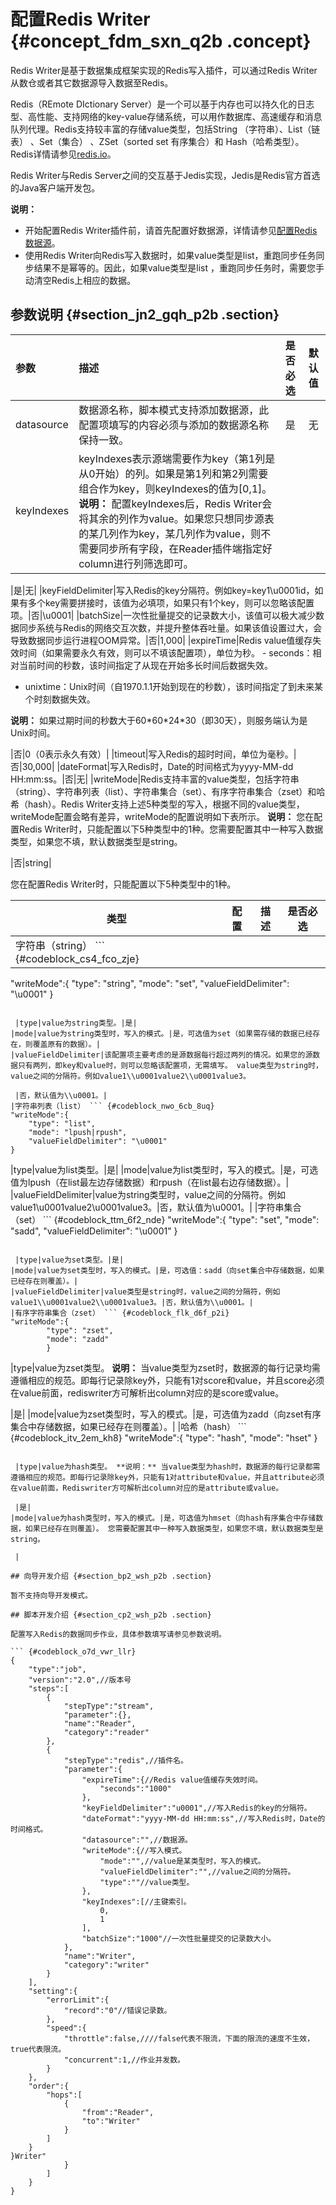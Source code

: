 # 配置Redis Writer {#concept_fdm_sxn_q2b .concept}

Redis Writer是基于数据集成框架实现的Redis写入插件，可以通过Redis Writer从数仓或者其它数据源导入数据至Redis。

Redis（REmote DIctionary Server）是一个可以基于内存也可以持久化的日志型、高性能、支持网络的key-value存储系统，可以用作数据库、高速缓存和消息队列代理。Redis支持较丰富的存储value类型，包括String （字符串）、List（链表） 、Set（集合） 、ZSet（sorted set 有序集合）和 Hash（哈希类型）。Redis详情请参见[redis.io](http://redis.io/)。

Redis Writer与Redis Server之间的交互基于Jedis实现，Jedis是Redis官方首选的Java客户端开发包。

**说明：** 

-   开始配置Redis Writer插件前，请首先配置好数据源，详情请参见[配置Redis数据源](intl.zh-CN/使用指南/数据集成/数据源配置/配置Redis数据源.md#)。
-   使用Redis Writer向Redis写入数据时，如果value类型是list，重跑同步任务同步结果不是幂等的。因此，如果value类型是list ，重跑同步任务时，需要您手动清空Redis上相应的数据。

## 参数说明 {#section_jn2_gqh_p2b .section}

|参数|描述|是否必选|默认值|
|:-|:-|:---|:--|
|datasource|数据源名称，脚本模式支持添加数据源，此配置项填写的内容必须与添加的数据源名称保持一致。|是|无|
|keyIndexes|keyIndexes表示源端需要作为key（第1列是从0开始）的列。如果是第1列和第2列需要组合作为key，则keyIndexes的值为\[0,1\]。 **说明：** 配置keyIndexes后，Redis Writer会将其余的列作为value。如果您只想同步源表的某几列作为key，某几列作为value，则不需要同步所有字段，在Reader插件端指定好column进行列筛选即可。

 |是|无|
|keyFieldDelimiter|写入Redis的key分隔符。例如key=key1\\u0001id，如果有多个key需要拼接时，该值为必填项，如果只有1个key，则可以忽略该配置项。|否|\\u0001|
|batchSize|一次性批量提交的记录数大小，该值可以极大减少数据同步系统与Redis的网络交互次数，并提升整体吞吐量。如果该值设置过大，会导致数据同步运行进程OOM异常。|否|1,000|
|expireTime|Redis value值缓存失效时间（如果需要永久有效，则可以不填该配置项），单位为秒。 -   seconds：相对当前时间的秒数，该时间指定了从现在开始多长时间后数据失效。
-   unixtime：Unix时间（自1970.1.1开始到现在的秒数），该时间指定了到未来某个时刻数据失效。

**说明：** 如果过期时间的秒数大于60\*60\*24\*30（即30天），则服务端认为是Unix时间。


 |否|0（0表示永久有效）|
|timeout|写入Redis的超时时间，单位为毫秒。|否|30,000|
|dateFormat|写入Redis时，Date的时间格式为yyyy-MM-dd HH:mm:ss。|否|无|
|writeMode|Redis支持丰富的value类型，包括字符串（string）、字符串列表（list）、字符串集合（set）、有序字符串集合（zset）和哈希（hash）。Redis Writer支持上述5种类型的写入，根据不同的value类型，writeMode配置会略有差异，writeMode的配置说明如下表所示。 **说明：** 您在配置Redis Writer时，只能配置以下5种类型中的1种。您需要配置其中一种写入数据类型，如果您不填，默认数据类型是string。

 |否|string|

您在配置Redis Writer时，只能配置以下5种类型中的1种。

|类型|配置|描述|是否必选|
|--|--|--|----|
|字符串（string） ``` {#codeblock_cs4_fco_zje}
"writeMode":{
        "type": "string",
        "mode": "set",
        "valueFieldDelimiter": "\u0001"
        }
```

 |type|value为string类型。|是|
|mode|value为string类型时，写入的模式。|是，可选值为set（如果需存储的数据已经存在，则覆盖原有的数据）。|
|valueFieldDelimiter|该配置项主要考虑的是源数据每行超过两列的情况。如果您的源数据只有两列，即key和value时，则可以忽略该配置项，无需填写。 value类型为string时，value之间的分隔符。例如value1\\u0001value2\\u0001value3。

 |否，默认值为\\u0001。|
|字符串列表（list） ``` {#codeblock_nwo_6cb_8uq}
"writeMode":{
    "type": "list",
    "mode": "lpush|rpush",
    "valueFieldDelimiter": "\u0001"
}
```

 |type|value为list类型。|是|
|mode|value为list类型时，写入的模式。|是，可选值为lpush（在list最左边存储数据）和rpush（在list最右边存储数据）。|
|valueFieldDelimiter|value为string类型时，value之间的分隔符。例如value1\\u0001value2\\u0001value3。|否，默认值为\\u0001。|
|字符串集合（set） ``` {#codeblock_ttm_6f2_nde}
"writeMode":{
        "type": "set",
        "mode": "sadd",
        "valueFieldDelimiter": "\u0001"
        }
```

 |type|value为set类型。|是|
|mode|value为set类型时，写入的模式。|是，可选值：sadd（向set集合中存储数据，如果已经存在则覆盖）。|
|valueFieldDelimiter|value类型是string时，value之间的分隔符，例如value1\\u0001value2\\u0001value3。|否，默认值为\\u0001。|
|有序字符串集合（zset） ``` {#codeblock_flk_d6f_p2i}
"writeMode":{
        "type": "zset",
        "mode": "zadd"
        }
```

 |type|value为zset类型。 **说明：** 当value类型为zset时，数据源的每行记录均需遵循相应的规范。即每行记录除key外，只能有1对score和value，并且score必须在value前面，rediswriter方可解析出column对应的是score或value。

 |是|
|mode|value为zset类型时，写入的模式。|是，可选值为zadd（向zset有序集合中存储数据，如果已经存在则覆盖）。|
|哈希（hash） ``` {#codeblock_itv_2em_kh8}
"writeMode":{
        "type": "hash",
        "mode": "hset"
        }
```

 |type|value为hash类型。 **说明：** 当value类型为hash时，数据源的每行记录都需遵循相应的规范。即每行记录除key外，只能有1对attribute和value，并且attribute必须在value前面，Rediswriter方可解析出column对应的是attribute或value。

 |是|
|mode|value为hash类型时，写入的模式。|是，可选值为hmset（向hash有序集合中存储数据，如果已经存在则覆盖）。 您需要配置其中一种写入数据类型，如果您不填，默认数据类型是string。

 |

## 向导开发介绍 {#section_bp2_wsh_p2b .section}

暂不支持向导开发模式。

## 脚本开发介绍 {#section_cp2_wsh_p2b .section}

配置写入Redis的数据同步作业，具体参数填写请参见参数说明。

``` {#codeblock_o7d_vwr_llr}
{
    "type":"job",
    "version":"2.0",//版本号
    "steps":[
        { 
            "stepType":"stream",
            "parameter":{},
            "name":"Reader",
            "category":"reader"
        },
        {
            "stepType":"redis",//插件名。
            "parameter":{
                "expireTime":{//Redis value值缓存失效时间。
                    "seconds":"1000"
                },
                "keyFieldDelimiter":"u0001",//写入Redis的key的分隔符。
                "dateFormat":"yyyy-MM-dd HH:mm:ss",//写入Redis时，Date的时间格式。
                "datasource":"",//数据源。
                "writeMode":{//写入模式。
                    "mode":"",//value是某类型时，写入的模式。
                    "valueFieldDelimiter":"",//value之间的分隔符。
                    "type":""//value类型。
                },
                "keyIndexes":[//主键索引。
                    0,
                    1
                ],
                "batchSize":"1000"//一次性批量提交的记录数大小。
            },
            "name":"Writer",
            "category":"writer"
        }
    ],
    "setting":{
        "errorLimit":{
            "record":"0"//错误记录数。
        },
        "speed":{
            "throttle":false,////false代表不限流，下面的限流的速度不生效，true代表限流。
            "concurrent":1,//作业并发数。
        }
    },
    "order":{
        "hops":[
            {
                "from":"Reader",
                "to":"Writer"
            }
        ]
    }
}Writer"
            }
        ]
    }
}
```

